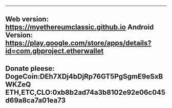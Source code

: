 --------------------------------------------------
Web version: https://myethereumclassic.github.io
Android Version: https://play.google.com/store/apps/details?id=com.gbproject.etherwallet
----------------------------------------------------
Donate pleese:
DogeCoin:DEh7XDj4bDjRp76GT5PgSgmE9eSxBWKZeQ
ETH,ETC,CLO:0xb8b2ad74a3b8102e92e06c045d69a8ca7a01ea73
------------------------------------------------------
